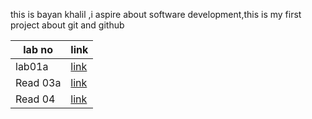this is bayan khalil ,i aspire about software development,this is my first project about git and github

lab no | link
-----|-----
lab01a | [link](lab01a.md)
Read 03a | [link](Read03a.md)
Read 04 | [link](Read04.md)

